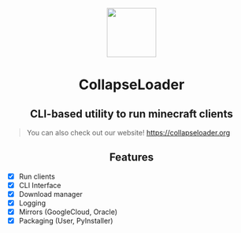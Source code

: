 <p align=center><img src="https://github.com/dest4590/CollapseLoader/assets/80628386/190926bf-cde4-4de4-a35f-476eb9d9ac7b" width=100></p>

<h1 align=center>CollapseLoader</h1>

<h2 align=center>CLI-based utility to run minecraft clients</h2> 

> You can also check out our website! https://collapseloader.org

<h2 align=center>Features</h2>

* [X] Run clients
* [X] CLI Interface
* [X] Download manager
* [X] Logging
* [X] Mirrors (GoogleCloud, Oracle)
* [X] Packaging (User, PyInstaller)
